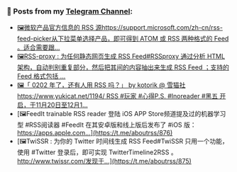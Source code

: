 ### 📰 Posts from my [Telegram Channel](https://t.me/s/aboutrss):
<!-- BLOG-POST-LIST:START -->
- [🖼微软产品官方信息的 RSS 源https://support.microsoft.com/zh-cn/rss-feed-picker从下拉菜单选择产品，即可得到 ATOM 或 RSS 两种格式的 Feed 。适合需要跟...](https://t.me/aboutrss/879)
- [🖼RSS-proxy : 为任何静态网页生成 RSS Feed#RSSproxy 通过分析 HTML 架构，自动判别重复部分，然后把其间的内容抽出来生成 RSS Feed ；支持的 Feed 格式包括 ...](https://t.me/aboutrss/878)
- [🖼「 0202 年了，还有人用 RSS 吗？」 by kotorik @ 雪猫社https://www.yukicat.net/1194/   RSS #玩家 #心得P.S. #Inoreader #黑五 开启，于11月20日至12月1...](https://t.me/aboutrss/877)
- [🖼FeedIt trainable RSS reader 登陆 iOS APP Store频道提及过的机器学习型 #RSS阅读器 #FeedIt 在其安卓版和线上版后发布了 #iOS 版：https://apps.apple.com...](https://t.me/aboutrss/876)
- [🖼TwiSSR : 为你的 Twitter 时间线生成 RSS Feed#TwiSSR 只用一个功能，使用 #Twitter 登录后，即可实现 TwitterTimeline2RSS 。http://www.twissr.com/发现于...](https://t.me/aboutrss/875)
<!-- BLOG-POST-LIST:END -->

<!--
**AboutRSS/AboutRSS** is a ✨ _special_ ✨ repository because its `README.md` (this file) appears on your GitHub profile.

Here are some ideas to get you started:

- 🔭 I’m currently working on ...
- 🌱 I’m currently learning ...
- 👯 I’m looking to collaborate on ...
- 🤔 I’m looking for help with ...
- 💬 Ask me about ...
- 📫 How to reach me: ...
- 😄 Pronouns: ...
- ⚡ Fun fact: ...
-->
